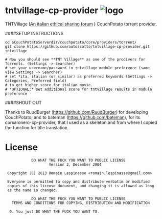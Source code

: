 tntvillage-cp-provider ![logo](http://forum.tntvillage.scambioetico.org/style_images/mkportal-636/loghino.gif)
======================

TNTVillage ([An italian ethical sharing forum](http://www.tntvillage.scambioetico.org/index.php) ) CouchPotato torrent provider.

####SETUP INSTRUCTIONS

```
cd $CouchPotatoServerdir/couchpotato/core/providers/torrent/
git clone https://github.com/autoscatto/tntvillage-cp-provider.git tntvillage

# Now you should see **TNT Village** as one of the prodivers for Torrents. (Settings -> Searcher)
# set your username/password in tntvillage module preference (same view Settings -> Searcher)
# set *ita, italian (or similar) as preferred keywords (Settings -> Categories, Preferred field)
# to get higher score for italian movie.
# *OPTIONAL:* set additional score for tntvillage results in module preference
```

####SHOUT OUT

Thanks to RuudBurger (https://github.com/RuudBurger) for developing CouchPotato, 
and to bateman (https://github.com/bateman), for its corsaronero-cp-provider, that I used as a skeleton and from where I copied the function for title translation.



License
=========

```
            DO WHAT THE FUCK YOU WANT TO PUBLIC LICENSE
                    Version 2, December 2004

 Copyright (C) 2013 Romain Lespinasse <romain.lespinasse@gmail.com>

 Everyone is permitted to copy and distribute verbatim or modified
 copies of this license document, and changing it is allowed as long
 as the name is changed.

            DO WHAT THE FUCK YOU WANT TO PUBLIC LICENSE
   TERMS AND CONDITIONS FOR COPYING, DISTRIBUTION AND MODIFICATION

  0. You just DO WHAT THE FUCK YOU WANT TO.
```
